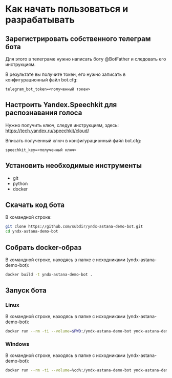 # Как начать пользоваться и разрабатывать

## Зарегистрировать собственного телеграм бота

Для этого в телеграме нужно написать боту \@BotFather и следовать его инструкциям.

В результате вы получите токен, его нужно записать в конфигурационный файл bot.cfg:
```
telegram_bot_token=<полученный токен>
```

## Настроить Yandex.Speechkit для распознавания голоса

Нужно получить ключ, следуя инструкциям, здесь: https://tech.yandex.ru/speechkit/cloud/

Вписать полученный ключ в конфигурационный файл bot.cfg:
```
speechkit_key=<полученный ключ>
```

## Установить необходимые инструменты

- git
- python
- docker

## Скачать код бота
В командной строке:
```sh
git clone https://github.com/subdir/yndx-astana-demo-bot.git
cd yndx-astana-demo-bot
```

## Собрать docker-образ
В командной строке, находясь в папке с исходниками (yndx-astana-demo-bot):
```sh
docker build -t yndx-astana-demo-bot .
```

## Запуск бота

### Linux
В командной строке, находясь в папке с исходниками (yndx-astana-demo-bot):
```sh
docker run --rm -ti --volume=$PWD:/yndx-astana-demo-bot yndx-astana-demo-bot
```

### Windows
В командной строке, находясь в папке с исходниками (yndx-astana-demo-bot):
```sh
docker run --rm -ti --volume=%cd%:/yndx-astana-demo-bot yndx-astana-demo-bot
```
